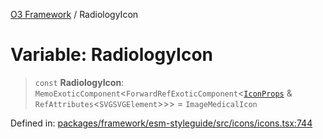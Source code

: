 [O3 Framework](../API.md) / RadiologyIcon

# Variable: RadiologyIcon

> `const` **RadiologyIcon**: `MemoExoticComponent`\<`ForwardRefExoticComponent`\<[`IconProps`](../type-aliases/IconProps.md) & `RefAttributes`\<`SVGSVGElement`\>\>\> = `ImageMedicalIcon`

Defined in: [packages/framework/esm-styleguide/src/icons/icons.tsx:744](https://github.com/openmrs/openmrs-esm-core/blob/85cde3ce59cd3d29230c98040a3f53525e808725/packages/framework/esm-styleguide/src/icons/icons.tsx#L744)
